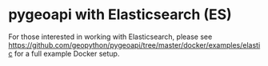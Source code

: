# pygeoapi with Elasticsearch (ES)

For those interested in working with Elasticsearch, please see https://github.com/geopython/pygeoapi/tree/master/docker/examples/elastic for a full example Docker setup.
